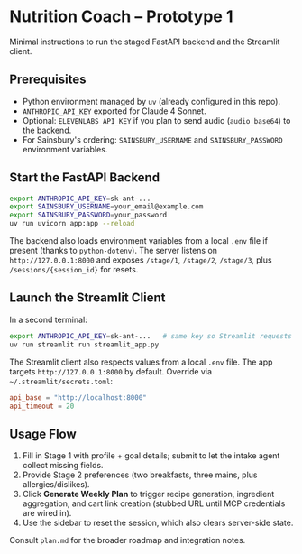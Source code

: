 # Nutrition Coach – Prototype 1

Minimal instructions to run the staged FastAPI backend and the Streamlit client.

## Prerequisites
- Python environment managed by `uv` (already configured in this repo).
- `ANTHROPIC_API_KEY` exported for Claude 4 Sonnet.
- Optional: `ELEVENLABS_API_KEY` if you plan to send audio (`audio_base64`) to the backend.
- For Sainsbury's ordering: `SAINSBURY_USERNAME` and `SAINSBURY_PASSWORD` environment variables.

## Start the FastAPI Backend
```bash
export ANTHROPIC_API_KEY=sk-ant-...
export SAINSBURY_USERNAME=your_email@example.com
export SAINSBURY_PASSWORD=your_password
uv run uvicorn app:app --reload
```
The backend also loads environment variables from a local `.env` file if present (thanks to `python-dotenv`).
The server listens on `http://127.0.0.1:8000` and exposes `/stage/1`, `/stage/2`, `/stage/3`, plus `/sessions/{session_id}` for resets.

## Launch the Streamlit Client
In a second terminal:
```bash
export ANTHROPIC_API_KEY=sk-ant-...   # same key so Streamlit requests inherit it
uv run streamlit run streamlit_app.py
```
The Streamlit client also respects values from a local `.env` file.
The app targets `http://127.0.0.1:8000` by default. Override via `~/.streamlit/secrets.toml`:
```toml
api_base = "http://localhost:8000"
api_timeout = 20
```

## Usage Flow
1. Fill in Stage 1 with profile + goal details; submit to let the intake agent collect missing fields.
2. Provide Stage 2 preferences (two breakfasts, three mains, plus allergies/dislikes).
3. Click **Generate Weekly Plan** to trigger recipe generation, ingredient aggregation, and cart link creation (stubbed URL until MCP credentials are wired in).
4. Use the sidebar to reset the session, which also clears server-side state.

Consult `plan.md` for the broader roadmap and integration notes.
